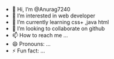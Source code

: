 - 👋 Hi, I’m @Anurag7240
- 👀 I’m interested in web developer
- 🌱 I’m currently learning css+ ,java html
- 💞️ I’m looking to collaborate on github 
- 📫 How to reach me ...
- 😄 Pronouns: ...
- ⚡ Fun fact: ...

<!---
Anurag7240/Anurag7240 is a ✨ special ✨ repository because its `README.md` (this file) appears on your GitHub profile.
You can click the Preview link to take a look at your changes.
--->
